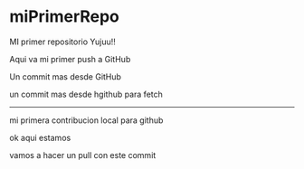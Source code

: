 # miPrimerRepo
MI primer repositorio Yujuu!!

Aqui va mi primer push a GitHub

Un commit mas desde GitHub

un commit mas desde hgithub para fetch

****************************************

 mi primera contribucion local para github

ok aqui estamos 

vamos a hacer un pull con este commit
